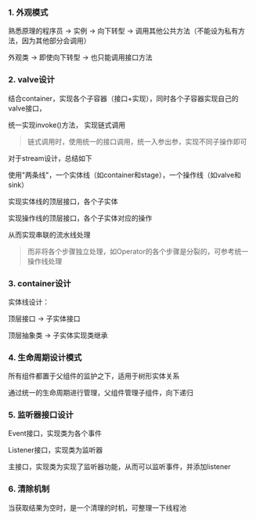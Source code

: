 ### 1. 外观模式

熟悉原理的程序员 -> 实例 -> 向下转型 -> 调用其他公共方法（不能设为私有方法，因为其他部分会调用）

外观类 -> 即使向下转型 -> 也只能调用接口方法

### 2. valve设计

结合container，实现各个子容器（接口+实现），同时各个子容器实现自己的valve接口，

统一实现invoke()方法， 实现链式调用

> 链式调用时，使用统一的接口调用，统一入参出参，实现不同子操作即可

对于stream设计，总结如下

使用"两条线"，一个实体线（如container和stage），一个操作线（如valve和sink）

实现实体线的顶层接口，各个子实体

实现操作线的顶层接口，各个子实体对应的操作

从而实现串联的流水线处理

> 而非将各个步骤独立处理，如Operator的各个步骤是分裂的，可参考统一操作线处理

### 3. container设计

实体线设计：

顶层接口 -> 子实体接口

顶层抽象类 -> 子实体实现类继承

### 4. 生命周期设计模式

所有组件都置于父组件的监护之下，适用于树形实体关系

通过统一的生命周期进行管理，父组件管理子组件，向下递归

### 5. 监听器接口设计

Event接口，实现类为各个事件

Listener接口，实现类为监听器

主接口，实现类为实现了监听器功能，从而可以监听事件，并添加listener

### 6. 清除机制

当获取结果为空时，是一个清理的时机，可整理一下线程池